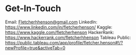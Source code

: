 # Get-In-Touch

Email: Fletcherhhenson@gmail.com
LinkedIn: https://www.linkedin.com/in/fletcherhenson/
Kaggle: https://www.kaggle.com/fletcherhenson
HackerRank: https://www.hackerrank.com/fletcherhhenson
Tableau Public: https://public.tableau.com/app/profile/fletcher.henson#!/?newProfile=true&activeTab=0
